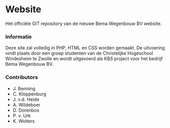 # Website
Het officiële GIT repository van de nieuwe Bema Wegenbouw BV website.

### Informatie
Deze site zal volledig in PHP, HTML en CSS worden gemaakt. De uitvoering vindt plaats door een groep studenten van de Christelijke Hogeschool Windesheim te Zwolle en wordt uitgevoerd als KBS project voor het bedrijf Bema Wegenbouw BV.

### Contributors
- J. Benning
- C. Kloppenburg
- J. v.d. Heide
- A. Wildeboer
- D. Dorenbos
- P. v. Urk
- K. Wolters
